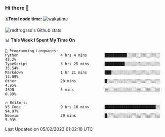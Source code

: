 ### Hi there 👋

⏳**Total code time:** [![wakatime](https://wakatime.com/badge/user/2cbd8003-b8b8-4565-92d7-ad9c23ff1846.svg)](https://wakatime.com/@2cbd8003-b8b8-4565-92d7-ad9c23ff1846)

<img src="https://github-readme-stats.vercel.app/api?username=redfrogsss&show_icons=true" alt="redfrogsss's Github stats"></img>

<!--START_SECTION:waka-->
📊 **This Week I Spent My Time On** 

```text
💬 Programming Languages: 
Python                   4 hrs 4 mins        ██████████░░░░░░░░░░░░░░░   42.2% 
TypeScript               3 hrs 25 mins       █████████░░░░░░░░░░░░░░░░   35.54% 
Markdown                 1 hr 21 mins        ███░░░░░░░░░░░░░░░░░░░░░░   14.09% 
Other                    28 mins             █░░░░░░░░░░░░░░░░░░░░░░░░   4.95% 
JSON                     5 mins              ░░░░░░░░░░░░░░░░░░░░░░░░░   0.99%

🔥 Editors: 
VS Code                  9 hrs 10 mins       ███████████████████████░░   94.97% 
Neovim                   29 mins             █░░░░░░░░░░░░░░░░░░░░░░░░   5.03%

```


 Last Updated on 05/02/2023 01:02:10 UTC
<!--END_SECTION:waka-->
